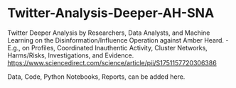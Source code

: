 # Twitter-Analysis-Deeper-AH-SNA
Twitter Deeper Analysis by Researchers, Data Analysts, and Machine Learning on the Disinformation/Influence Operation against Amber Heard. - E.g., on Profiles, Coordinated Inauthentic Activity, Cluster Networks, Harms/Risks, Investigations, and Evidence.
https://www.sciencedirect.com/science/article/pii/S1751157720306386

Data, Code, Python Notebooks, Reports, can be added here.
